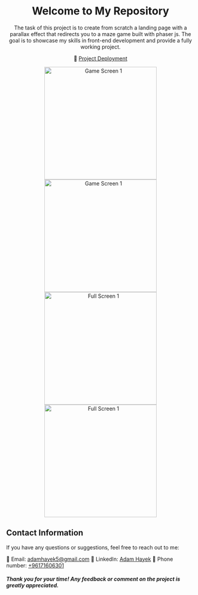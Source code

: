 <h1 align="center">Welcome to My Repository</h1>

<p></p>

<p align="center">
  The task of this project is to create from scratch a landing page with a parallax effect that redirects you to a maze game built with phaser js. The goal is to showcase my skills in front-end development and provide a fully working project.
</p>

<p align="center">
  🔗 <a href="https://adamhayek2002.github.io/the-maze-game/l">Project Deployment</a>
</p>

<p align="center">
  <img src="https://github.com/adamhayek2002/the-maze-game/blob/main/resources/images/readmeFile/landing1.png" alt="Game Screen 1" width="300">
  <img src="https://github.com/adamhayek2002/the-maze-game/blob/main/resources/images/readmeFile/landing1.png" alt="Game Screen 1" width="300">
  <img src="https://github.com/adamhayek2002/the-maze-game/blob/main/resources/images/readmeFile/game1.png" alt="Full Screen 1" width="300">
  <img src="https://github.com/adamhayek2002/the-maze-game/blob/main/resources/images/readmeFile/game2.png" alt="Full Screen 1" width="300">
</p>

## Contact Information

If you have any questions or suggestions, feel free to reach out to me:

📧 Email: [adamhayek5@gmail.com](mailto:adamhayek5@gmail.com)
💼 LinkedIn: [Adam Hayek](https://www.linkedin.com/in/adam-hayek-a96147182?lipi=urn%3Ali%3Apage%3Ad_flagship3_profile_view_base_contact_details%3BKonzYvlQQ12FLfVkaySmkg%3D%3D)
📱 Phone number: [+96171606301](https://api.whatsapp.com/send?phone=96171606301)

<h5>Thank you for your time! Any feedback or comment on the project is greatly appreciated.</h5>
